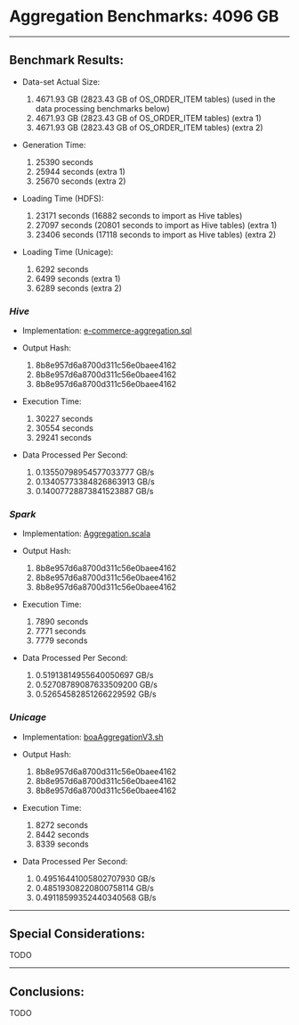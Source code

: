 # Aggregation Benchmarks: 4096 GB

---
## Benchmark Results:

- Data-set Actual Size:
  1. 4671.93 GB (2823.43 GB of OS_ORDER_ITEM tables) (used in the data processing benchmarks below)
  2. 4671.93 GB (2823.43 GB of OS_ORDER_ITEM tables) (extra 1)
  3. 4671.93 GB (2823.43 GB of OS_ORDER_ITEM tables) (extra 2)

- Generation Time:
  1. 25390 seconds
  2. 25944 seconds (extra 1)
  3. 25670 seconds (extra 2)

- Loading Time (HDFS):
  1. 23171 seconds (16882 seconds to import as Hive tables)
  2. 27097 seconds (20801 seconds to import as Hive tables) (extra 1)
  3. 23406 seconds (17118 seconds to import as Hive tables) (extra 2)

- Loading Time (Unicage):
  1. 6292 seconds
  2. 6499 seconds (extra 1)
  3. 6289 seconds (extra 2)


### ***Hive***

- Implementation: [e-commerce-aggregation.sql](../../../../../workloads/query/interactive/SQLQuery/e-commerce-aggregation.sql)

- Output Hash:
  1. 8b8e957d6a8700d311c56e0baee4162
  2. 8b8e957d6a8700d311c56e0baee4162
  3. 8b8e957d6a8700d311c56e0baee4162

- Execution Time: 
  1. 30227 seconds
  2. 30554 seconds
  3. 29241 seconds

- Data Processed Per Second:
  1. 0.13550798954577033777 GB/s
  2. 0.13405773384826863913 GB/s
  3. 0.14007728873841523887 GB/s


### ***Spark***

- Implementation: [Aggregation.scala](../../../../../workloads/query/interactive/scalaQuery/src/main/scala/Aggregation.scala)

- Output Hash:
  1. 8b8e957d6a8700d311c56e0baee4162
  2. 8b8e957d6a8700d311c56e0baee4162
  3. 8b8e957d6a8700d311c56e0baee4162

- Execution Time: 
  1. 7890 seconds
  2. 7771 seconds
  3. 7779 seconds

- Data Processed Per Second:
  1. 0.51913814955640050697 GB/s
  2. 0.52708789087633509200 GB/s
  3. 0.52654582851266229592 GB/s


### ***Unicage***

- Implementation: [boaAggregationV3.sh](../../../../../workloads/query/interactive/bashQuery/aggregation/boaAggregation/boaAggregationV3.sh)

- Output Hash:
  1. 8b8e957d6a8700d311c56e0baee4162
  2. 8b8e957d6a8700d311c56e0baee4162
  3. 8b8e957d6a8700d311c56e0baee4162

- Execution Time: 
  1. 8272 seconds
  2. 8442 seconds
  3. 8339 seconds

- Data Processed Per Second:
  1. 0.49516441005802707930 GB/s
  2. 0.48519308220800758114 GB/s
  3. 0.49118599352440340568 GB/s


---
## Special Considerations:

TODO

---
## Conclusions:

TODO